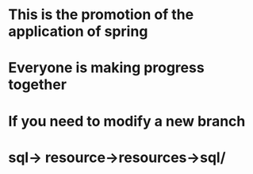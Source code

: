 
# This is the promotion of the application of spring
# Everyone is making progress together
# If you need to modify a new branch


# sql-> resource->resources->sql/

